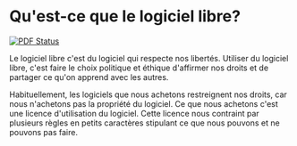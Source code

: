 # Qu'est-ce que le logiciel libre?

[![PDF Status](https://www.sharelatex.com/github/repos/MaisonLogicielLibre/WhatIsFreeSoftware/builds/latest/badge.svg)](https://www.sharelatex.com/github/repos/MaisonLogicielLibre/WhatIsFreeSoftware/builds/latest/output.pdf)

Le logiciel libre c'est du logiciel qui respecte nos libertés. Utiliser du
logiciel libre, c'est faire le choix politique et éthique d'affirmer nos droits
et de partager ce qu'on apprend avec les autres.

Habituellement, les logiciels que nous achetons restreignent nos droits, car
nous n'achetons pas la propriété du logiciel. Ce que nous achetons c'est une
licence d'utilisation du logiciel. Cette licence nous contraint par plusieurs
règles en petits caractères stipulant ce que nous pouvons et ne pouvons pas
faire.
